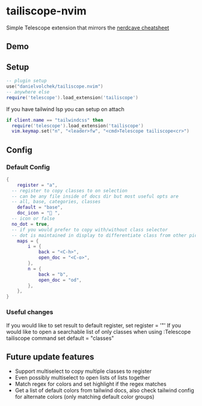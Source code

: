 # tailiscope-nvim

Simple Telescope extension that mirrors the [nerdcave cheatsheet](https://nerdcave.com/tailwind-cheat-sheet)

## Demo

## Setup

```lua
-- plugin setup
use("danielvolchek/tailiscope.nvim")
-- anywhere else
require('telescope').load_extension('tailiscope')
```

If you have tailwind lsp you can setup on attach

```lua
if client.name == "tailwindcss" then
  require('telescope').load_extension('tailiscope')
  vim.keymap.set("n", "<leader>fw", "<cmd>Telescope tailiscope<cr>")
```

## Config

### Default Config

```lua
{
	register = "a",
  -- register to copy classes to on selection
  -- can be any file inside of docs dir but most useful opts are
  -- all, base, categories, classes
	default = "base",
	doc_icon = " ",
  -- icon or false
  no_dot = true,
  -- if you would prefer to copy with/without class selector
  -- dot is maintained in display to differentiate class from other pickers
	maps = {
		i = {
			back = "<C-h>",
			open_doc = "<C-o>",
		},
		n = {
			back = "b",
			open_doc = "od",
		},
	},
}
```

### Useful changes

If you would like to set result to default register, set register = '"'
If you would like to open a searchable list of only classes when using :Telescope tailiscope command set default = "classes"

## Future update features

- Support multiselect to copy multiple classes to register
- Even possibly multiselect to open lists of lists together
- Match regex for colors and set highlight if the regex matches
- Get a list of default colors from tailwind docs, also check tailwind config for alternate colors (only matching default color groups)
